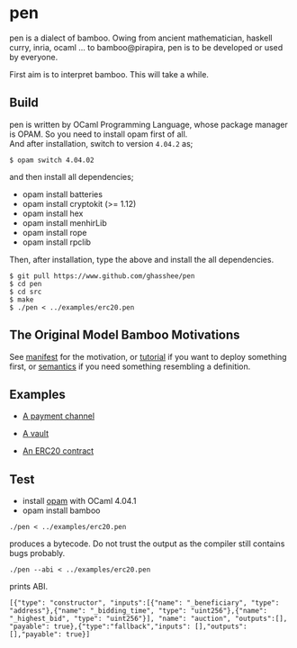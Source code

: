 # pen 

pen is a dialect of bamboo.
Owing from ancient mathematician, haskell curry, inria, ocaml ... to bamboo@pirapira, pen is to be developed or used by everyone.

First aim is to interpret bamboo. This will take a while.

## Build 

pen is written by OCaml Programming Language, 
whose package manager is OPAM. 
So you need to install opam first of all.  
And after installation, switch to version `4.04.2` as; 

```
$ opam switch 4.04.02
```
and then install all dependencies; 

* opam install batteries
* opam install cryptokit (>= 1.12)
* opam install hex
* opam install menhirLib
* opam install rope
* opam install rpclib

Then, after installation, type the above and install the all dependencies.

```
$ git pull https://www.github.com/ghasshee/pen
$ cd pen 
$ cd src
$ make
$ ./pen < ../examples/erc20.pen
```


## The Original Model Bamboo Motivations 

See [manifest](doc/manifest.md) for the motivation, or [tutorial](doc/tutorial.md) if you want to deploy something first, or [semantics](doc/semantics.md) if you need something resembling a definition.

## Examples

* [A payment channel](./examples/00h_payment_channel.bbo)
* [A vault](https://medium.com/@pirapira/implementing-a-vault-in-bamboo-9c08241b6755)

* [An ERC20 contract](./examples/erc20.pen)


## Test

* install [opam](http://opam.ocaml.org/doc/Install.html) with OCaml 4.04.1
* opam install bamboo

```
./pen < ../examples/erc20.pen
```
produces a bytecode. Do not trust the output as the compiler still contains bugs probably.

```
./pen --abi < ../examples/erc20.pen
```

prints ABI.

```
[{"type": "constructor", "inputs":[{"name": "_beneficiary", "type": "address"},{"name": "_bidding_time", "type": "uint256"},{"name": "_highest_bid", "type": "uint256"}], "name": "auction", "outputs":[], "payable": true},{"type":"fallback","inputs": [],"outputs": [],"payable": true}]
```




